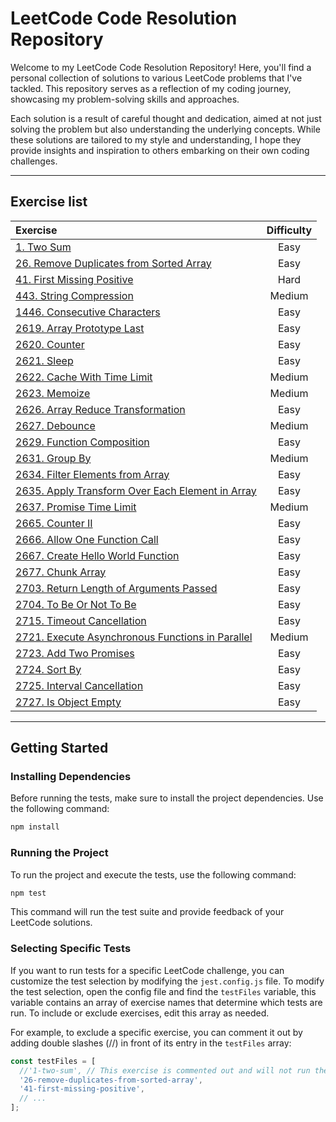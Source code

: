 # LeetCode Code Resolution Repository

Welcome to my LeetCode Code Resolution Repository! Here, you'll find a personal collection of solutions to various LeetCode problems that I've tackled. This repository serves as a reflection of my coding journey, showcasing my problem-solving skills and approaches.

Each solution is a result of careful thought and dedication, aimed at not just solving the problem but also understanding the underlying concepts. While these solutions are tailored to my style and understanding, I hope they provide insights and inspiration to others embarking on their own coding challenges.

---
## Exercise list
| Exercise                                                                                                                                                       | Difficulty |
| :---                                                                                                                                                           | :---:      |
| [1. Two Sum](https://github.com/devmatsu/leetcode/tree/main/exercises/1-two-sum)                                                                               | Easy       |
| [26. Remove Duplicates from Sorted Array](https://github.com/devmatsu/leetcode/tree/main/exercises/26-remove-duplicates-from-sorted-array)                     | Easy       |
| [41. First Missing Positive](https://github.com/devmatsu/leetcode/tree/main/exercises/41-first-missing-positive)                                               | Hard       |
| [443. String Compression](https://github.com/devmatsu/leetcode/tree/main/exercises/443-string-compression)                                                     | Medium     |
| [1446. Consecutive Characters](https://github.com/devmatsu/leetcode/tree/main/exercises/1446-consecutive-characters)                                           | Easy       |
| [2619. Array Prototype Last](https://github.com/devmatsu/leetcode/tree/main/exercises/2619-array-prototype-last)                                               | Easy       |
| [2620. Counter](https://github.com/devmatsu/leetcode/tree/main/exercises/2620-counter)                                                                         | Easy       |
| [2621. Sleep](https://github.com/devmatsu/leetcode/tree/main/exercises/2621-sleep)                                                                             | Easy       |
| [2622. Cache With Time Limit](https://github.com/devmatsu/leetcode/tree/main/exercises/2622-cache-with-time-limit)                                             | Medium     |
| [2623. Memoize](https://github.com/devmatsu/leetcode/tree/main/exercises/2623-memoize)                                                                         | Medium     |
| [2626. Array Reduce Transformation](https://github.com/devmatsu/leetcode/tree/main/exercises/2626-array-reduce-transformation)                                 | Easy       |
| [2627. Debounce](https://github.com/devmatsu/leetcode/tree/main/exercises/2627-debounce)                                                                       | Medium     |
| [2629. Function Composition](https://github.com/devmatsu/leetcode/tree/main/exercises/2629-function-composition)                                               | Easy       |
| [2631. Group By](https://github.com/devmatsu/leetcode/tree/main/exercises/2631-group-by)                                                                       | Medium     |
| [2634. Filter Elements from Array](https://github.com/devmatsu/leetcode/tree/main/exercises/2634-filter-elements-from-array)                                   | Easy       |
| [2635. Apply Transform Over Each Element in Array](https://github.com/devmatsu/leetcode/tree/main/exercises/2635-apply-transform-over-each-element-in-array)   | Easy       |
| [2637. Promise Time Limit](https://github.com/devmatsu/leetcode/tree/main/exercises/2637-promise-time-limit)                                                   | Medium     |
| [2665. Counter II](https://github.com/devmatsu/leetcode/tree/main/exercises/2665-counter-ii)                                                                   | Easy       |
| [2666. Allow One Function Call](https://github.com/devmatsu/leetcode/tree/main/exercises/2666-allow-one-function-call)                                         | Easy       |
| [2667. Create Hello World Function](https://github.com/devmatsu/leetcode/tree/main/exercises/2667-create-hello-world-function)                                 | Easy       |
| [2677. Chunk Array](https://github.com/devmatsu/leetcode/tree/main/exercises/2677-chunky-array)                                                                | Easy       |
| [2703. Return Length of Arguments Passed](https://github.com/devmatsu/leetcode/tree/main/exercises/2703-return-length-of-arguments-passed)                     | Easy       |
| [2704. To Be Or Not To Be](https://github.com/devmatsu/leetcode/tree/main/exercises/2704-to-be-or-not-to-be)                                                   | Easy       |
| [2715. Timeout Cancellation](https://github.com/devmatsu/leetcode/tree/main/exercises/2715-timeout-cancellation)                                               | Easy       |
| [2721. Execute Asynchronous Functions in Parallel](https://github.com/devmatsu/leetcode/tree/main/exercises/2721-execute-asynchronous-functions-in-parallel)   | Medium     |
| [2723. Add Two Promises](https://github.com/devmatsu/leetcode/tree/main/exercises/2723-add-two-promises)                                                       | Easy       |
| [2724. Sort By](https://github.com/devmatsu/leetcode/tree/main/exercises/2724-sort-by)                                                                         | Easy       |
| [2725. Interval Cancellation](https://github.com/devmatsu/leetcode/tree/main/exercises/2725-interval-cancellation)                                             | Easy       |
| [2727. Is Object Empty](https://github.com/devmatsu/leetcode/tree/main/exercises/2727-is-object-empty)                                                         | Easy       |


---
## Getting Started

### Installing Dependencies

Before running the tests, make sure to install the project dependencies. Use the following command:

```bash
npm install
```

### Running the Project

To run the project and execute the tests, use the following command:

```bash
npm test
```

This command will run the test suite and provide feedback of your LeetCode solutions.

### Selecting Specific Tests
If you want to run tests for a specific LeetCode challenge, you can customize the test selection by modifying the `jest.config.js` file. To modify the test selection, open the config file and find the `testFiles` variable, this variable contains an array of exercise names that determine which tests are run. To include or exclude exercises, edit this array as needed.

For example, to exclude a specific exercise, you can comment it out by adding double slashes (//) in front of its entry in the `testFiles` array:
````js
const testFiles = [
  //'1-two-sum', // This exercise is commented out and will not run the tests.
  '26-remove-duplicates-from-sorted-array', 
  '41-first-missing-positive',
  // ...
];
````
